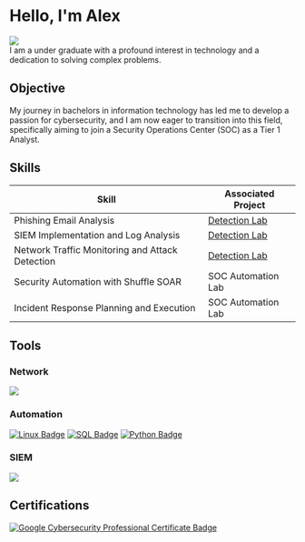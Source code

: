 # Hello, I'm Alex 
<a href="https://www.linkedin.com/in/alex-augustine-58b55a306/"><img src="https://img.shields.io/badge/-LinkedIn-0072b1?&style=for-the-badge&logo=linkedin&logoColor=white" /></a><br/>
I am a under graduate with a profound interest in technology and a dedication to solving complex problems.

## Objective
My journey in bachelors in information technology has led me to develop a passion for cybersecurity, and I am now eager to transition into this field, specifically aiming to join a Security Operations Center (SOC) as a Tier 1 Analyst.

## Skills

| Skill                                         | Associated Project         |
|-----------------------------------------------|----------------------------|
| Phishing Email Analysis                       | <a href="https://github.com/SecuredByAlex/Phishing-Detection-Lab">Detection Lab</a>|
| SIEM Implementation and Log Analysis          | <a href="https://google.com">Detection Lab</a>|
| Network Traffic Monitoring and Attack Detection | <a href="https://google.com">Detection Lab</a>|
| Security Automation with Shuffle SOAR         | SOC Automation Lab|
| Incident Response Planning and Execution      | SOC Automation Lab|

## Tools
### Network
<div>
    <img src="https://img.shields.io/badge/-Wireshark-1679A7?&style=for-the-badge&logo=Wireshark&logoColor=white" />
</div>

### Automation
<div>
    <a href="https://github.com/SecuredByAlex/ShellQuest"><img src="https://img.shields.io/badge/-Linux-FCC624?style=for-the-badge&logo=Linux&logoColor=black" alt="Linux Badge" /></a>
    <a href="https://github.com/SecuredByAlex/DataQuery-Hub"><img src="https://img.shields.io/badge/-SQL-4479A1?style=for-the-badge&logo=MySQL&logoColor=white" alt="SQL Badge" /></a>
    <a href="https://github.com/SecuredByAlex/PyShield"><img src="https://img.shields.io/badge/-Python-3776AB?style=for-the-badge&logo=Python&logoColor=white" alt="Python Badge" /></a>
  
</div>

### SIEM
<div>
    <img src="https://img.shields.io/badge/-Splunk-000000?&style=for-the-badge&logo=Splunk&logoColor=white" />
  
</div>

## Certifications
<div>
<a href="https://github.com/user-attachments/assets/1eec93e7-5236-4edd-b4b1-a94ad02cf14a"><img src="https://img.shields.io/badge/-Google%20Cybersecurity%20Professional%20Certificate-4285F4?style=for-the-badge&logo=Google&logoColor=white" alt="Google Cybersecurity Professional Certificate Badge" /></a>
</div>


